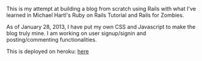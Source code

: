 This is my attempt at building a blog from scratch using Rails with what I've learned in Michael Hartl's Ruby on Rails Tutorial and Rails for Zombies.

As of January 28, 2013, I have put my own CSS and Javascript to make the blog truly mine. I am working on user signup/signin and posting/commenting functionalities.

This is deployed on heroku: [here](http://floating-lake-4402.herokuapp.com/)
